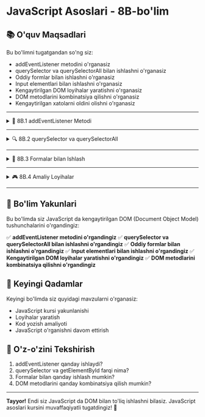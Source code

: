 # JavaScript Asoslari - 8B-bo'lim

## 📚 O'quv Maqsadlari

Bu bo'limni tugatgandan so'ng siz:
- addEventListener metodini o'rganasiz
- querySelector va querySelectorAll bilan ishlashni o'rganasiz
- Oddiy formlar bilan ishlashni o'rganasiz
- Input elementlari bilan ishlashni o'rganasiz
- Kengaytirilgan DOM loyihalar yaratishni o'rganasiz
- DOM metodlarini kombinatsiya qilishni o'rganasiz
- Kengaytirilgan xatolarni oldini olishni o'rganasiz

---

<details>
    <summary>🎯 8B.1 addEventListener Metodi</summary>

## 8B.1 addEventListener Metodi

### addEventListener nima?

**addEventListener** - HTML atributlari o'rniga ishlatiladigan zamonaviy usul. Bu usul yanada moslashuvchan va keng imkoniyatlarga ega.

### addEventListener afzalliklari

#### 1. HTML dan JavaScript ajratish
```html
<!-- HTML faqat struktur -->
<button id="tugma">Tugma</button>
```

```javascript
// JavaScript da event qo'shish
let tugma = document.getElementById("tugma");
tugma.addEventListener("click", function() {
    console.log("Tugma bosildi!");
});
```

#### 2. Bir necha event qo'shish
```javascript
let tugma = document.getElementById("tugma");

tugma.addEventListener("click", function() {
    console.log("Click!");
});

tugma.addEventListener("mouseover", function() {
    console.log("Mouse over!");
});
```

### Amaliy mashq - addEventListener
```html
<!DOCTYPE html>
<html>
<head>
    <title>addEventListener Mashq</title>
    <style>
        .tugma {
            padding: 15px 25px;
            margin: 10px;
            font-size: 16px;
            border: none;
            border-radius: 5px;
            cursor: pointer;
            background-color: #4CAF50;
            color: white;
        }
        .tugma:hover {
            background-color: #45a049;
        }
        .quti {
            width: 200px;
            height: 100px;
            border: 2px solid #333;
            margin: 20px;
            display: flex;
            align-items: center;
            justify-content: center;
            background-color: lightgray;
        }
    </style>
</head>
<body>
    <h1 id="sarlavha">addEventListener Mashq</h1>
    
    <button id="tugma" class="tugma">Tugmani bosing</button>
    <div id="quti" class="quti">Sichqonchani bu yerga olib keling</div>
    
    <script>
        // Sahifa yuklangandan keyin ishlatish
        window.addEventListener("load", function() {
            console.log("Sahifa yuklandi!");
            
            let tugma = document.getElementById("tugma");
            let quti = document.getElementById("quti");
            let sarlavha = document.getElementById("sarlavha");
            
            // Tugma uchun eventlar
            tugma.addEventListener("click", function() {
                console.log("Tugma bosildi!");
                sarlavha.textContent = "Tugma bosildi!";
                sarlavha.style.color = "green";
            });
            
            tugma.addEventListener("mouseover", function() {
                console.log("Sichqoncha tugma ustida!");
                tugma.style.backgroundColor = "darkgreen";
            });
            
            tugma.addEventListener("mouseout", function() {
                console.log("Sichqoncha tugmadan chiqdi!");
                tugma.style.backgroundColor = "#4CAF50";
            });
            
            // Quti uchun eventlar
            quti.addEventListener("mouseover", function() {
                this.style.backgroundColor = "lightblue";
                this.textContent = "Sichqoncha ustida!";
            });
            
            quti.addEventListener("mouseout", function() {
                this.style.backgroundColor = "lightgray";
                this.textContent = "Sichqonchani bu yerga olib keling";
            });
            
            quti.addEventListener("click", function() {
                this.style.backgroundColor = "yellow";
                this.textContent = "Quti bosildi!";
            });
        });
    </script>
</body>
</html>
```

### addEventListener maslahatlari

#### 1. Sahifa yuklanishini kutish
```javascript
window.addEventListener("load", function() {
    // Barcha elementlar yuklangandan keyin ishlatish
    let tugma = document.getElementById("tugma");
    tugma.addEventListener("click", function() {
        console.log("Tugma bosildi!");
    });
});
```

#### 2. Event listener olib tashlash
```javascript
let tugma = document.getElementById("tugma");

function tugmaFunksiyasi() {
    console.log("Tugma bosildi!");
}

// Event qo'shish
tugma.addEventListener("click", tugmaFunksiyasi);

// Event olib tashlash
tugma.removeEventListener("click", tugmaFunksiyasi);
```

### Tekshirish savollari
1. addEventListener nima va qanday ishlaydi?
2. HTML atributlari va addEventListener farqi nima?
3. Nima uchun window.addEventListener("load") ishlatish kerak?

</details>

---

<details>
    <summary>🔍 8B.2 querySelector va querySelectorAll</summary>

## 8B.2 querySelector va querySelectorAll

### querySelector nima?

**querySelector** - CSS selektor sintaksisi yordamida birinchi moslikni topish. Bu getElementById dan kengroq imkoniyatlarga ega.

### querySelectorAll nima?

**querySelectorAll** - CSS selektor sintaksisi yordamida barcha mosliklarni topish. Massiv ko'rinishida qaytaradi.

### querySelector ishlatish

#### 1. ID orqali topish
```javascript
// getElementById bilan bir xil
let element1 = document.getElementById("sarlavha");
let element2 = document.querySelector("#sarlavha");
```

#### 2. Class orqali topish
```javascript
// Birinchi class elementini topish
let element = document.querySelector(".matn");
```

#### 3. Teg orqali topish
```javascript
// Birinchi paragrafni topish
let element = document.querySelector("p");
```

### querySelectorAll ishlatish

#### 1. Barcha class elementlari
```javascript
let matnlar = document.querySelectorAll(".matn");
console.log(matnlar.length); // Elementlar soni

for (let i = 0; i < matnlar.length; i++) {
    matnlar[i].style.color = "blue";
}
```

#### 2. Barcha paragraflar
```javascript
let paragraflar = document.querySelectorAll("p");

paragraflar.forEach(function(paragraf) {
    paragraf.style.fontSize = "18px";
});
```

### Amaliy mashq - querySelector
```html
<!DOCTYPE html>
<html>
<head>
    <title>querySelector Mashq</title>
    <style>
        .matn { color: black; }
        .qizil { color: red; }
        .yashil { color: green; }
        .katta { font-size: 24px; }
    </style>
</head>
<body>
    <h1 id="sarlavha">querySelector Mashq</h1>
    
    <p class="matn">Birinci paragraf</p>
    <p class="matn">Ikkinchi paragraf</p>
    <p class="matn">Uchinchi paragraf</p>
    
    <div class="konteyner">
        <p class="ichki-matn">Ichki paragraf</p>
    </div>
    
    <button id="tugma1" onclick="birinchiMatnniOzgartir()">Birinchi matnni o'zgartir</button>
    <button id="tugma2" onclick="barchaMatnlarniOzgartir()">Barcha matnlarni o'zgartir</button>
    <button id="tugma3" onclick="ichkiMatnniOzgartir()">Ichki matnni o'zgartir</button>
    
    <script>
        function birinchiMatnniOzgartir() {
            // querySelector bilan birinchi matnni topish
            let matn = document.querySelector(".matn");
            if (matn) {
                matn.textContent = "Birinchi matn o'zgartirildi!";
                matn.classList.add("qizil");
            }
        }
        
        function barchaMatnlarniOzgartir() {
            // querySelectorAll bilan barcha matnlarni topish
            let matnlar = document.querySelectorAll(".matn");
            
            for (let i = 0; i < matnlar.length; i++) {
                matnlar[i].textContent = "Matn " + (i + 1) + " o'zgartirildi!";
                matnlar[i].classList.add("yashil");
                matnlar[i].classList.add("katta");
            }
        }
        
        function ichkiMatnniOzgartir() {
            // Aralash selektor
            let ichkiMatn = document.querySelector(".konteyner .ichki-matn");
            if (ichkiMatn) {
                ichkiMatn.textContent = "Ichki matn o'zgartirildi!";
                ichkiMatn.classList.add("qizil");
            }
        }
    </script>
</body>
</html>
```

### querySelector maslahatlari

#### 1. Selektor sintaksisi
```javascript
// ID selektor
let element1 = document.querySelector("#sarlavha");

// Class selektor
let element2 = document.querySelector(".matn");

// Teg selektor
let element3 = document.querySelector("p");

// Aralash selektor
let element4 = document.querySelector("div .matn");
```

#### 2. Element mavjudligini tekshirish
```javascript
let element = document.querySelector(".mavjudEmas");

if (element) {
    element.textContent = "Topildi!";
} else {
    console.log("Element topilmadi!");
}
```

#### 3. forEach bilan ishlash
```javascript
let matnlar = document.querySelectorAll(".matn");

matnlar.forEach(function(matn, indeks) {
    console.log("Matn " + indeks + ": " + matn.textContent);
    matn.style.color = "blue";
});
```

### Tekshirish savollari
1. querySelector va getElementById farqi nima?
2. querySelectorAll qanday ishlaydi?
3. CSS selektor sintaksisi qanday ishlaydi?

</details>

---

<details>
    <summary>📝 8B.3 Formalar bilan Ishlash</summary>

## 8B.3 Formalar bilan Ishlash

### Form elementlari

Formalar - foydalanuvchidan ma'lumot olish uchun ishlatiladi. JavaScript yordamida forma ma'lumotlarini olish va tekshirish mumkin.

#### 1. Input elementlari
```html
<input type="text" id="ism" placeholder="Ismingizni kiriting">
<input type="email" id="email" placeholder="Email kiriting">
<input type="number" id="yosh" placeholder="Yoshingizni kiriting">
<input type="checkbox" id="rozilik">
```

#### 2. Form elementini topish
```javascript
let ism = document.getElementById("ism");
let email = document.getElementById("email");
let yosh = document.getElementById("yosh");
```

#### 3. Input qiymatini olish
```javascript
let ismQiymati = ism.value;
let emailQiymati = email.value;
let yoshQiymati = yosh.value;
```

### Form tekshirish

#### 1. Bo'sh maydonlarni tekshirish
```javascript
function formaniTekshirish() {
    let ism = document.getElementById("ism");
    
    if (ism.value.trim() === "") {
        alert("Ism maydoni bo'sh bo'lishi mumkin emas!");
        return false;
    }
    
    return true;
}
```

#### 2. Email tekshirish
```javascript
function emailniTekshirish(email) {
    if (email.includes("@") && email.includes(".")) {
        return true;
    } else {
        return false;
    }
}
```

### Amaliy mashq - Formalar bilan ishlash
```html
<!DOCTYPE html>
<html>
<head>
    <title>Formalar bilan Ishlash</title>
    <style>
        .forma {
            max-width: 400px;
            margin: 50px auto;
            padding: 20px;
            border: 2px solid #333;
            border-radius: 10px;
            background-color: #f9f9f9;
        }
        .input-guruhi {
            margin: 15px 0;
        }
        label {
            display: block;
            margin-bottom: 5px;
            font-weight: bold;
        }
        input {
            width: 100%;
            padding: 10px;
            border: 1px solid #ccc;
            border-radius: 5px;
            font-size: 16px;
        }
        button {
            width: 100%;
            padding: 15px;
            font-size: 16px;
            background-color: #4CAF50;
            color: white;
            border: none;
            border-radius: 5px;
            cursor: pointer;
        }
        button:hover {
            background-color: #45a049;
        }
        .natija {
            margin-top: 20px;
            padding: 15px;
            background-color: #e7f3ff;
            border-radius: 5px;
        }
        .xato {
            background-color: #ffe7e7;
            color: red;
        }
    </style>
</head>
<body>
    <div class="forma">
        <h2>Talaba Ro'yxati</h2>
        
        <div class="input-guruhi">
            <label for="ism">Ism:</label>
            <input type="text" id="ism" placeholder="Ismingizni kiriting">
        </div>
        
        <div class="input-guruhi">
            <label for="email">Email:</label>
            <input type="email" id="email" placeholder="Email kiriting">
        </div>
        
        <div class="input-guruhi">
            <label for="yosh">Yosh:</label>
            <input type="number" id="yosh" placeholder="Yoshingizni kiriting">
        </div>
        
        <div class="input-guruhi">
            <label>
                <input type="checkbox" id="rozilik"> Ma'lumotlarni saqlashga roziman
            </label>
        </div>
        
        <button onclick="formaniYuborish()">Yuborish</button>
        
        <div id="natija" class="natija" style="display: none;"></div>
    </div>
    
    <script>
        function formaniYuborish() {
            let ism = document.getElementById("ism");
            let email = document.getElementById("email");
            let yosh = document.getElementById("yosh");
            let rozilik = document.getElementById("rozilik");
            let natija = document.getElementById("natija");
            
            // Formani tozalash
            natija.style.display = "none";
            natija.className = "natija";
            
            // Tekshirish
            if (ism.value.trim() === "") {
                natijaniKo'rsatish("Ism maydoni bo'sh bo'lishi mumkin emas!", true);
                return;
            }
            
            if (email.value.trim() === "") {
                natijaniKo'rsatish("Email maydoni bo'sh bo'lishi mumkin emas!", true);
                return;
            }
            
            if (!emailniTekshirish(email.value)) {
                natijaniKo'rsatish("Email noto'g'ri formatda!", true);
                return;
            }
            
            if (yosh.value === "" || parseInt(yosh.value) < 1) {
                natijaniKo'rsatish("Yosh noto'g'ri kiritilgan!", true);
                return;
            }
            
            if (!rozilik.checked) {
                natijaniKo'rsatish("Rozilik berish shart!", true);
                return;
            }
            
            // Muvaffaqiyatli
            let xabar = "Ma'lumotlar qabul qilindi!<br>";
            xabar += "Ism: " + ism.value + "<br>";
            xabar += "Email: " + email.value + "<br>";
            xabar += "Yosh: " + yosh.value;
            
            natijaniKo'rsatish(xabar, false);
        }
        
        function natijaniKo'rsatish(xabar, xato) {
            let natija = document.getElementById("natija");
            natija.innerHTML = xabar;
            natija.style.display = "block";
            
            if (xato) {
                natija.classList.add("xato");
            }
        }
        
        function emailniTekshirish(email) {
            return email.includes("@") && email.includes(".");
        }
        
        // Enter tugmasi bilan yuborish
        document.addEventListener("keypress", function(event) {
            if (event.key === "Enter") {
                formaniYuborish();
            }
        });
    </script>
</body>
</html>
```

### Formalar maslahatlari

#### 1. Input qiymatlarini tozalash
```javascript
function formaniTozalash() {
    document.getElementById("ism").value = "";
    document.getElementById("email").value = "";
    document.getElementById("yosh").value = "";
    document.getElementById("rozilik").checked = false;
}
```

#### 2. Input qiymatlarini o'qish
```javascript
function formaniO'qish() {
    let ism = document.getElementById("ism").value;
    let email = document.getElementById("email").value;
    let yosh = parseInt(document.getElementById("yosh").value);
    
    console.log("Ism:", ism);
    console.log("Email:", email);
    console.log("Yosh:", yosh);
}
```

#### 3. Input hodisalari
```javascript
let ism = document.getElementById("ism");

ism.addEventListener("input", function() {
    console.log("Matn o'zgarayapti:", this.value);
});

ism.addEventListener("focus", function() {
    this.style.borderColor = "blue";
});

ism.addEventListener("blur", function() {
    this.style.borderColor = "#ccc";
});
```

### Tekshirish savollari
1. Form elementlari bilan qanday ishlash mumkin?
2. Input qiymatlarini qanday olish mumkin?
3. Form tekshirish qanday amalga oshiriladi?

</details>

---

<details>
    <summary>🎮 8B.4 Amaliy Loyihalar</summary>

## 8B.4 Amaliy Loyihalar

### Loyiha 1: Oddiy hisoblagich (addEventListener bilan)

```html
<!DOCTYPE html>
<html>
<head>
    <title>Oddiy Hisoblagich</title>
    <style>
        .hisoblagich {
            width: 300px;
            margin: 50px auto;
            padding: 20px;
            border: 2px solid #333;
            border-radius: 10px;
            background-color: #f0f0f0;
        }
        .ekran {
            width: 100%;
            height: 60px;
            font-size: 24px;
            text-align: center;
            margin-bottom: 15px;
            padding: 10px;
            border: 1px solid #ccc;
            background-color: white;
            border-radius: 5px;
        }
        .tugmalar {
            display: grid;
            grid-template-columns: repeat(2, 1fr);
            gap: 10px;
        }
        .tugma {
            height: 50px;
            font-size: 18px;
            border: none;
            border-radius: 5px;
            cursor: pointer;
            background-color: #4CAF50;
            color: white;
        }
        .tugma:hover {
            background-color: #45a049;
        }
        .clear { background-color: #f44336; }
        .clear:hover { background-color: #da190b; }
    </style>
</head>
<body>
    <div class="hisoblagich">
        <h2>Oddiy Hisoblagich</h2>
        <div id="ekran" class="ekran">0</div>
        
        <div class="tugmalar">
            <button class="tugma" id="qoshish">+1</button>
            <button class="tugma" id="ayirish">-1</button>
            <button class="tugma" id="ikkigaKopaytir">×2</button>
            <button class="tugma" id="ikkigaBol">÷2</button>
            <button class="tugma clear" id="nollash">Nollash</button>
            <button class="tugma" id="tasodifiy">Tasodifiy</button>
        </div>
    </div>
    
    <script>
        let son = 0;
        let ekran = document.getElementById("ekran");
        
        window.addEventListener("load", function() {
            // +1 tugmasi
            document.getElementById("qoshish").addEventListener("click", function() {
                son = son + 1;
                ekran.textContent = son;
            });
            
            // -1 tugmasi
            document.getElementById("ayirish").addEventListener("click", function() {
                son = son - 1;
                ekran.textContent = son;
            });
            
            // ×2 tugmasi
            document.getElementById("ikkigaKopaytir").addEventListener("click", function() {
                son = son * 2;
                ekran.textContent = son;
            });
            
            // ÷2 tugmasi
            document.getElementById("ikkigaBol").addEventListener("click", function() {
                son = son / 2;
                ekran.textContent = son;
            });
            
            // Nollash tugmasi
            document.getElementById("nollash").addEventListener("click", function() {
                son = 0;
                ekran.textContent = son;
            });
            
            // Tasodifiy tugmasi
            document.getElementById("tasodifiy").addEventListener("click", function() {
                son = Math.floor(Math.random() * 100);
                ekran.textContent = son;
            });
        });
    </script>
</body>
</html>
```

### Loyiha 2: Oddiy to-do ro'yxati

```html
<!DOCTYPE html>
<html>
<head>
    <title>To-Do Ro'yxati</title>
    <style>
        body {
            font-family: Arial, sans-serif;
            max-width: 600px;
            margin: 50px auto;
            padding: 20px;
        }
        .input-guruhi {
            display: flex;
            margin-bottom: 20px;
        }
        #yangi-vazifa {
            flex: 1;
            padding: 10px;
            font-size: 16px;
            border: 2px solid #ddd;
            border-radius: 5px;
        }
        #qoshish-tugma {
            padding: 10px 20px;
            font-size: 16px;
            background-color: #4CAF50;
            color: white;
            border: none;
            border-radius: 5px;
            cursor: pointer;
            margin-left: 10px;
        }
        .vazifa {
            display: flex;
            align-items: center;
            padding: 10px;
            margin: 5px 0;
            background-color: #f9f9f9;
            border-radius: 5px;
            border-left: 4px solid #4CAF50;
        }
        .vazifa.tugallangan {
            text-decoration: line-through;
            opacity: 0.6;
            border-left-color: #ccc;
        }
        .vazifa-matn {
            flex: 1;
            font-size: 16px;
        }
        .tugma {
            padding: 5px 10px;
            margin: 0 5px;
            border: none;
            border-radius: 3px;
            cursor: pointer;
            font-size: 14px;
        }
        .tugallangan-tugma {
            background-color: #2196F3;
            color: white;
        }
        .ochirish-tugma {
            background-color: #f44336;
            color: white;
        }
    </style>
</head>
<body>
    <h1>To-Do Ro'yxati</h1>
    
    <div class="input-guruhi">
        <input type="text" id="yangi-vazifa" placeholder="Yangi vazifa kiriting...">
        <button id="qoshish-tugma">Qo'shish</button>
    </div>
    
    <div id="vazifalar-ro'yxati"></div>
    
    <script>
        let vazifalar = [];
        let vazifalarRo'yxati = document.getElementById("vazifalar-ro'yxati");
        let yangiVazifa = document.getElementById("yangi-vazifa");
        let qoshishTugma = document.getElementById("qoshish-tugma");
        
        window.addEventListener("load", function() {
            qoshishTugma.addEventListener("click", vazifaQoshish);
            
            yangiVazifa.addEventListener("keypress", function(event) {
                if (event.key === "Enter") {
                    vazifaQoshish();
                }
            });
        });
        
        function vazifaQoshish() {
            let vazifaMatn = yangiVazifa.value.trim();
            
            if (vazifaMatn !== "") {
                let yangiVazifa = {
                    id: Date.now(),
                    matn: vazifaMatn,
                    tugallangan: false
                };
                
                vazifalar.push(yangiVazifa);
                yangiVazifa.value = "";
                ro'yxatniYangilash();
                
                console.log("Yangi vazifa qo'shildi: " + vazifaMatn);
            }
        }
        
        function ro'yxatniYangilash() {
            vazifalarRo'yxati.innerHTML = "";
            
            vazifalar.forEach(function(vazifa) {
                let vazifaElement = document.createElement("div");
                vazifaElement.className = "vazifa";
                
                if (vazifa.tugallangan) {
                    vazifaElement.classList.add("tugallangan");
                }
                
                vazifaElement.innerHTML = `
                    <span class="vazifa-matn">${vazifa.matn}</span>
                    <button class="tugma tugallangan-tugma" onclick="vazifaniTugallash(${vazifa.id})">
                        ${vazifa.tugallangan ? "Qaytarish" : "Tugallash"}
                    </button>
                    <button class="tugma ochirish-tugma" onclick="vazifaniOchirish(${vazifa.id})">O'chirish</button>
                `;
                
                vazifalarRo'yxati.appendChild(vazifaElement);
            });
        }
        
        function vazifaniTugallash(id) {
            let vazifa = vazifalar.find(function(v) {
                return v.id === id;
            });
            
            if (vazifa) {
                vazifa.tugallangan = !vazifa.tugallangan;
                ro'yxatniYangilash();
                console.log("Vazifa holati o'zgartirildi: " + vazifa.matn);
            }
        }
        
        function vazifaniOchirish(id) {
            vazifalar = vazifalar.filter(function(v) {
                return v.id !== id;
            });
            ro'yxatniYangilash();
            console.log("Vazifa o'chirildi");
        }
    </script>
</body>
</html>
```

### Loyiha 3: Oddiy o'yin - Rang topish

```html
<!DOCTYPE html>
<html>
<head>
    <title>Rang Topish O'yini</title>
    <style>
        body {
            font-family: Arial, sans-serif;
            text-align: center;
            margin: 50px;
        }
        .o'yin-konteyner {
            max-width: 500px;
            margin: 0 auto;
            padding: 20px;
            border: 2px solid #333;
            border-radius: 10px;
            background-color: #f9f9f9;
        }
        .rang-quti {
            width: 300px;
            height: 200px;
            margin: 20px auto;
            border: 3px solid #333;
            border-radius: 15px;
            background-color: lightgray;
        }
        .rang-tugmalar {
            display: flex;
            flex-wrap: wrap;
            justify-content: center;
            gap: 10px;
            margin: 20px 0;
        }
        .rang-tugma {
            width: 60px;
            height: 60px;
            border: none;
            border-radius: 50%;
            cursor: pointer;
            font-size: 12px;
            font-weight: bold;
        }
        .qizil { background-color: red; color: white; }
        .yashil { background-color: green; color: white; }
        .ko'k { background-color: blue; color: white; }
        .sariq { background-color: yellow; color: black; }
        .binafsha { background-color: purple; color: white; }
        .qora { background-color: black; color: white; }
        
        .natija {
            margin: 20px 0;
            font-size: 18px;
            font-weight: bold;
        }
        .to'g'ri { color: green; }
        .noto'g'ri { color: red; }
    </style>
</head>
<body>
    <div class="o'yin-konteyner">
        <h1>Rang Topish O'yini</h1>
        <p>Men o'ylagan rangni toping!</p>
        
        <div id="rang-quti" class="rang-quti"></div>
        
        <div class="natija" id="natija">Rangni tanlang!</div>
        
        <div class="rang-tugmalar">
            <button class="rang-tugma qizil" data-rang="red">Qizil</button>
            <button class="rang-tugma yashil" data-rang="green">Yashil</button>
            <button class="rang-tugma ko'k" data-rang="blue">Ko'k</button>
            <button class="rang-tugma sariq" data-rang="yellow">Sariq</button>
            <button class="rang-tugma binafsha" data-rang="purple">Binafsha</button>
            <button class="rang-tugma qora" data-rang="black">Qora</button>
        </div>
        
        <button onclick="yangiO'yin()" style="padding: 10px 20px; font-size: 16px;">Yangi o'yin</button>
    </div>
    
    <script>
        let to'g'riRang = "";
        let rangQuti = document.getElementById("rang-quti");
        let natija = document.getElementById("natija");
        let rangTugmalar = document.querySelectorAll(".rang-tugma");
        
        window.addEventListener("load", function() {
            yangiO'yin();
            
            rangTugmalar.forEach(function(tugma) {
                tugma.addEventListener("click", function() {
                    let tanlanganRang = this.getAttribute("data-rang");
                    rangniTekshirish(tanlanganRang);
                });
            });
        });
        
        function yangiO'yin() {
            let ranglar = ["red", "green", "blue", "yellow", "purple", "black"];
            to'g'riRang = ranglar[Math.floor(Math.random() * ranglar.length)];
            
            rangQuti.style.backgroundColor = "lightgray";
            natija.textContent = "Rangni tanlang!";
            natija.className = "natija";
            
            console.log("To'g'ri rang: " + to'g'riRang);
        }
        
        function rangniTekshirish(tanlanganRang) {
            if (tanlanganRang === to'g'riRang) {
                rangQuti.style.backgroundColor = to'g'riRang;
                natija.textContent = "Tabriklaymiz! To'g'ri javob!";
                natija.classList.add("to'g'ri");
            } else {
                natija.textContent = "Noto'g'ri! Qayta urining.";
                natija.classList.add("noto'g'ri");
            }
        }
    </script>
</body>
</html>
```

### Amaliy mashq - Loyihalarni kengaytirish

#### 1. Kalkulyatorni yaxshilang
- Daraja hisoblash (^)
- Kvadrat ildiz (√)
- Foiz hisoblash (%)
- Tarix funksiyasi

#### 2. To-do ro'yxatini yaxshilang
- Vazifalarni saralash
- Vazifalarni qidirish
- Vazifalarni saqlash

#### 3. O'yinni yaxshilang
- Ballar tizimi
- Qiyinlik darajalari
- Ko'p o'yinchi rejimi

### Tekshirish savollari
1. addEventListener bilan qanday loyihalar yaratish mumkin?
2. querySelector qanday ishlaydi?
3. Formalar bilan qanday ishlash mumkin?

</details>


---

## 🎯 Bo'lim Yakunlari

Bu bo'limda siz JavaScript da kengaytirilgan DOM (Document Object Model) tushunchalarini o'rgandingiz:

✅ **addEventListener metodini o'rgandingiz**
✅ **querySelector va querySelectorAll bilan ishlashni o'rgandingiz**
✅ **Oddiy formlar bilan ishlashni o'rgandingiz**
✅ **Input elementlari bilan ishlashni o'rgandingiz**
✅ **Kengaytirilgan DOM loyihalar yaratishni o'rgandingiz**
✅ **DOM metodlarini kombinatsiya qilishni o'rgandingiz**

## 🚀 Keyingi Qadamlar

Keyingi bo'limda siz quyidagi mavzularni o'rganasiz:
- JavaScript kursi yakunlanishi
- Loyihalar yaratish
- Kod yozish amaliyoti
- JavaScript o'rganishni davom ettirish

## 📝 O'z-o'zini Tekshirish

1. addEventListener qanday ishlaydi?
2. querySelector va getElementById farqi nima?
3. Formalar bilan qanday ishlash mumkin?
4. DOM metodlarini qanday kombinatsiya qilish mumkin?

---

**Tayyor!** Endi siz JavaScript da DOM bilan to'liq ishlashni bilasiz. JavaScript asoslari kursini muvaffaqiyatli tugatdingiz! 🎉
